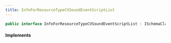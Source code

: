 ```yaml
---
title: InfoForResourceTypeCVSoundEventScriptList
---
```


```csharp
public interface InfoForResourceTypeCVSoundEventScriptList : ISchemaClass<InfoForResourceTypeCVSoundEventScriptList>, ISchemaField, ISchemaClass, INativeHandle
```

#### Implements

